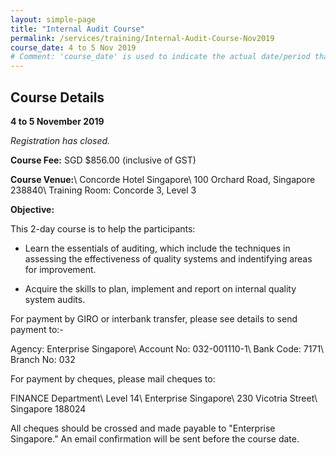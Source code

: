 ```yaml
---
layout: simple-page
title: "Internal Audit Course"
permalink: /services/training/Internal-Audit-Course-Nov2019
course_date: 4 to 5 Nov 2019
# Comment: 'course_date' is used to indicate the actual date/period that the course will be held
---
```


## Course Details
**4 to 5 November 2019**

*Registration has closed.*

**Course Fee:** SGD $856.00 (inclusive of GST)

**Course Venue:**\\
Concorde Hotel Singapore\\
100 Orchard Road, Singapore 238840\\
Training Room: Concorde 3, Level 3
<!-- COMMENT: The double backslashes are used to denote a line break without paragraph spacing -->
 
**Objective:**

This 2-day course is to help the participants:  

* Learn the essentials of auditing, which include the techniques in assessing the effectiveness of quality systems and indentifying areas for improvement.

* Acquire the skills to plan, implement and report on internal quality system audits.

<!--
COMMENT: This portion has been commented out as the course has been closed for registration.
We are now open for registration. Click on this link for the online [registration form](https://form.gov.sg/5d92eef07ed5070012452eba){:target="_blank"}.
-->

For payment by GIRO or interbank transfer, please see details to send payment to:-

Agency:  Enterprise Singapore\\
Account No:  032-001110-1\\
Bank Code:  7171\\
Branch No:  032

For payment by cheques, please mail cheques to:

FINANCE Department\\
Level 14\\
Enterprise Singapore\\
230 Vicotria Street\\
Singapore 188024
<!-- COMMENT: The double backslashes are used to denote a new line break without the paragraph spacing -->

All cheques should be crossed and made payable to "Enterprise Singapore." An email confirmation will be sent before the course date. 
  
